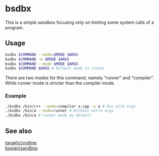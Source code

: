 # bsdbx
This is a simple sandbox focusing only on limiting some system calls of a program.
## Usage
```bash
bsdbx $COMMAND --mode=$MODE $ARGS
bsdbx $COMMAND -m $MODE $ARGS
bsdbx $COMMAND --mode $MODE $ARGS
bsdbx $COMMAND $ARGS # Default mode is runner
```
There are two modes for this command, namely "runner" and "compiler". While runner mode is stricter than the compiler mode.
### Example
```bash
./bsdbx /bin/c++ --mode=compiler a.cpp -o a # Run with args
./bsdbx /bin/a --mode=runner # Without extra args
./bsdbx /bin/a # runner mode by default
```
## See also
[tanakh/cmdline](https://github.com/tanakh/cmdline)\
[boxjan/sandbox](https://github.com/boxjan/sandbox)